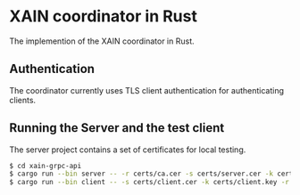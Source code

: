 # XAIN coordinator in Rust

The implemention of the XAIN coordinator in Rust.

## Authentication

The coordinator currently uses TLS client authentication for authenticating clients.

## Running the Server and the test client

The server project contains a set of certificates for local testing.

```sh
$ cd xain-grpc-api
$ cargo run --bin server -- -r certs/ca.cer -s certs/server.cer -k certs/server.key 
$ cargo run --bin client -- -s certs/client.cer -k certs/client.key -r certs/ca.cer
```
 